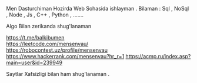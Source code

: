 Men Dasturchiman Hozirda Web Sohasida ishlayman . 
Bilaman : Sql , NoSql , Node , Js , C++ , Python , .......

Algo Bilan zerikanda shug'lanaman 

https://t.me/balkibumen  
https://leetcode.com/mensenvau/  
https://robocontest.uz/profile/mensenvau 
https://www.hackerrank.com/mensenvau?hr_r=1 
https://acmp.ru/index.asp?main=user&id=239949 



Saytlar Xafsizligi bilan ham shug'lanaman .  

